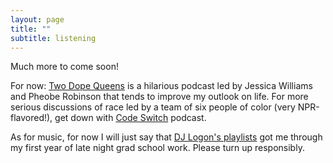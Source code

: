 ```yaml
---
layout: page
title: ""
subtitle: listening
---
```


Much more to come soon!  

For now: [Two Dope Queens](http://www.wnyc.org/shows/dopequeens) is a hilarious podcast led by Jessica Williams and Pheobe Robinson that tends to improve my outlook on life.  For more serious discussions of race led by a team of six people of color (very NPR-flavored!), get down with [Code Switch](http://www.npr.org/podcasts/510312/codeswitch) podcast.

As for music, for now I will just say that [DJ Logon's playlists](https://www.mixcloud.com/bestpon2foot/) got me through my first year of late night grad school work.  Please turn up responsibly.
